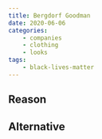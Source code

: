 ```yaml
---
title: Bergdorf Goodman
date: 2020-06-06
categories:
    - companies
    - clothing
    - looks
tags:
    - black-lives-matter
---
```


## Reason


## Alternative

